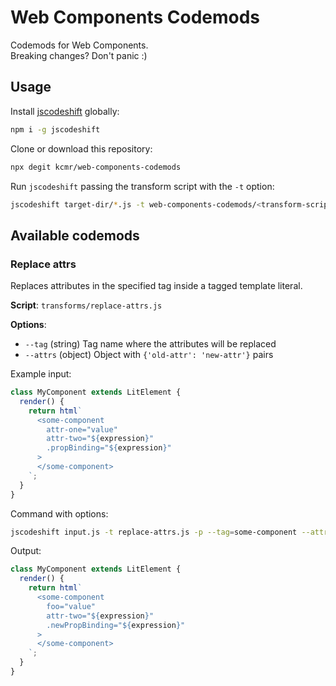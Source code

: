 # Web Components Codemods

Codemods for Web Components.  
Breaking changes? Don't panic :)

## Usage

Install [jscodeshift](https://github.com/facebook/jscodeshift) globally:

```bash
npm i -g jscodeshift
```

Clone or download this repository:

```bash
npx degit kcmr/web-components-codemods
```

Run `jscodeshift` passing the transform script with the `-t` option:

```bash
jscodeshift target-dir/*.js -t web-components-codemods/<transform-script>.js -p
```

## Available codemods

### Replace attrs

Replaces attributes in the specified tag inside a tagged template literal.

**Script**: `transforms/replace-attrs.js`

**Options**:

- `--tag` (string) Tag name where the attributes will be replaced
- `--attrs` (object) Object with `{'old-attr': 'new-attr'}` pairs

Example input:

```js
class MyComponent extends LitElement {
  render() {
    return html`
      <some-component
        attr-one="value"
        attr-two="${expression}"
        .propBinding="${expression}"
      >
      </some-component>
    `;
  }
}
```

Command with options:

```bash
jscodeshift input.js -t replace-attrs.js -p --tag=some-component --attrs='{"attr-one": "foo", ".propBinding": ".newPropBinding"}'
```

Output:

```js
class MyComponent extends LitElement {
  render() {
    return html`
      <some-component
        foo="value"
        attr-two="${expression}"
        .newPropBinding="${expression}"
      >
      </some-component>
    `;
  }
}
```
